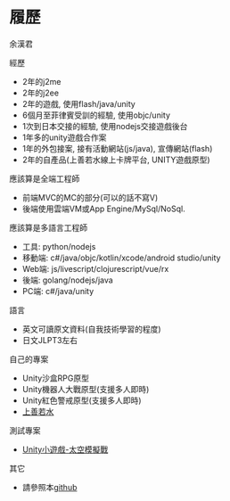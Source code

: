 # 履歷
余漢君

經歷
- 2年的j2me
- 2年的j2ee
- 2年的遊戲, 使用flash/java/unity
- 6個月至菲律賓受訓的經驗, 使用objc/unity
- 1次到日本交接的經驗, 使用nodejs交接遊戲後台
- 1年多的unity遊戲合作案
- 1年的外包接案, 接有活動網站(js/java), 宣傳網站(flash)
- 2年的自產品(上善若水線上卡牌平台, UNITY遊戲原型)

應該算是全端工程師
- 前端MVC的MC的部分(可以的話不寫V)
- 後端使用雲端VM或App Engine/MySql/NoSql.

應該算是多語言工程師
- 工具: python/nodejs
- 移動端: c#/java/objc/kotlin/xcode/android studio/unity
- Web端: js/livescript/clojurescript/vue/rx
- 後端: golang/nodejs/java
- PC端: c#/java/unity

語言
- 英文可讀原文資料(自我技術學習的程度)
- 日文JLPT3左右

自己的專案
- Unity沙盒RPG原型
- Unity機器人大戰原型(支援多人即時)
- Unity紅色警戒原型(支援多人即時)
- [上善若水](https://particle-979.appspot.com/manager/index.html)

測試專案
- [Unity小遊戲-太空模擬戰](https://storage.googleapis.com/particle-resources/works/spacewar/index.html)

其它
- 請參照本[github](https://github.com/HanYu1983/HanWork)
